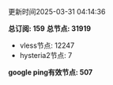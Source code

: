 更新时间2025-03-31 04:14:36

**总订阅: 159**
**总节点: 31919**
- vless节点: 12247
- hysteria2节点: 7

**google ping有效节点: 507**

